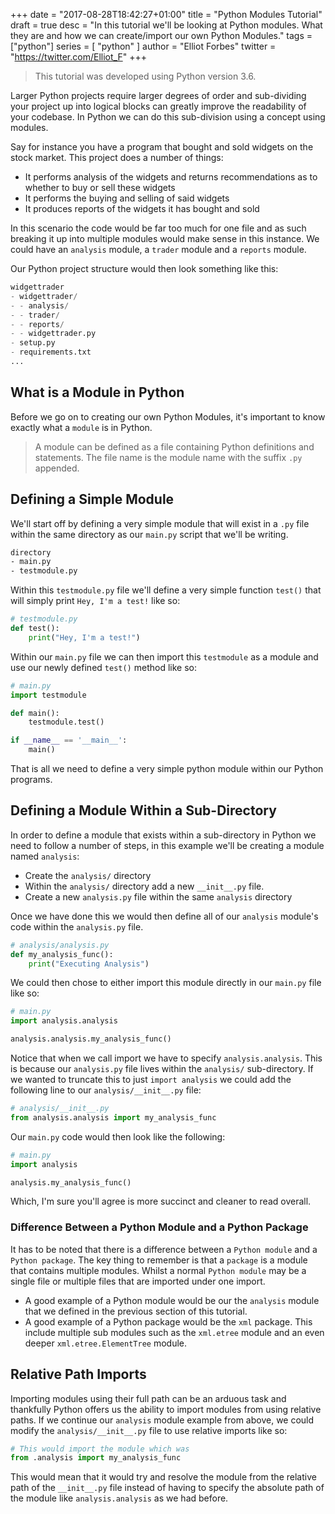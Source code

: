 +++
date = "2017-08-28T18:42:27+01:00"
title = "Python Modules Tutorial"
draft = true
desc = "In this tutorial we'll be looking at Python modules. What they are and how we can create/import our own Python Modules."
tags = ["python"]
series = [ "python" ]
author = "Elliot Forbes"
twitter = "https://twitter.com/Elliot_F"
+++

> This tutorial was developed using Python version 3.6.

Larger Python projects require larger degrees of order and sub-dividing your project up into logical blocks can greatly improve the readability of your codebase. In Python we can do this sub-division using a concept using modules. 

Say for instance you have a program that bought and sold widgets on the stock market. This project does a number of things:

* It performs analysis of the widgets and returns recommendations as to whether to buy or sell these widgets
* It performs the buying and selling of said widgets
* It produces reports of the widgets it has bought and sold

In this scenario the code would be far too much for one file and as such breaking it up into multiple modules would make sense in this instance. We could have an `analysis` module, a `trader` module and a `reports` module.

Our Python project structure would then look something like this:

```python
widgettrader
- widgettrader/
- - analysis/
- - trader/
- - reports/
- - widgettrader.py
- setup.py
- requirements.txt
...
```

## What is a Module in Python

Before we go on to creating our own Python Modules, it's important to know exactly what a `module` is in Python.

> A module can be defined as a file containing Python definitions and statements. The file name is the module name with the suffix `.py` appended.

## Defining a Simple Module

We'll start off by defining a very simple module that will exist in a `.py` file within the same directory as our `main.py` script that we'll be writing.

```bash
directory
- main.py
- testmodule.py
```

Within this `testmodule.py` file we'll define a very simple function `test()` that will simply print `Hey, I'm a test!` like so:

```py
# testmodule.py
def test():
    print("Hey, I'm a test!")
```

Within our `main.py` file we can then import this `testmodule` as a module and use our newly defined `test()` method like so:

```py
# main.py
import testmodule

def main():
    testmodule.test()

if __name__ == '__main__':
    main()
```

That is all we need to define a very simple python module within our Python programs. 

## Defining a Module Within a Sub-Directory

In order to define a module that exists within a sub-directory in Python we need to follow a number of steps, in this example we'll be creating a module named `analysis`:

* Create the `analysis/` directory
* Within the `analysis/` directory add a new `__init__.py` file.
* Create a new `analysis.py` file within the same `analysis` directory

Once we have done this we would then define all of our `analysis` module's code within the `analysis.py` file. 

```py
# analysis/analysis.py
def my_analysis_func():
    print("Executing Analysis")
```

We could then chose to either import this module directly in our `main.py` file like so:

```py
# main.py
import analysis.analysis

analysis.analysis.my_analysis_func()
```

Notice that when we call import we have to specify `analysis.analysis`. This is because our `analysis.py` file lives within the `analysis/` sub-directory. If we wanted to truncate this to just `import analysis` we could add the following line to our `analysis/__init__.py` file:

```py
# analysis/__init__.py
from analysis.analysis import my_analysis_func
```

Our `main.py` code would then look like the following:

```py
# main.py
import analysis

analysis.my_analysis_func()
```

Which, I'm sure you'll agree is more succinct and cleaner to read overall. 

### Difference Between a Python Module and a Python Package

It has to be noted that there is a difference between a `Python module` and a `Python package`. The key thing to remember is that a `package` is a module that contains multiple modules. Whilst a normal `Python module` may be a single file or multiple files that are imported under one import.

* A good example of a Python module would be our the `analysis` module that we defined in the previous section of this tutorial. 
* A good example of a Python package would be the `xml` package. This include multiple sub modules such as the `xml.etree` module and an even deeper `xml.etree.ElementTree` module.  

## Relative Path Imports

Importing modules using their full path can be an arduous task and thankfully Python offers us the ability to import modules from using relative paths. If we continue our `analysis` module example from above, we could modify the `analysis/__init__.py` file to use relative imports like so:

```python
# This would import the module which was 
from .analysis import my_analysis_func
```

This would mean that it would try and resolve the module from the relative path of the `__init__.py` file instead of having to specify the absolute path of the module like `analysis.analysis` as we had before. 

